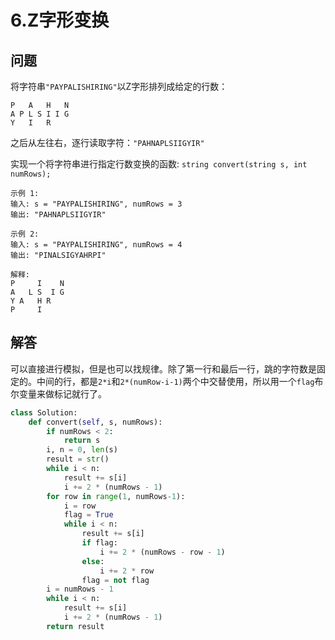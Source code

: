 # 6.Z字形变换

## 问题
将字符串`"PAYPALISHIRING"`以Z字形排列成给定的行数：
```
P   A   H   N
A P L S I I G
Y   I   R
```

之后从左往右，逐行读取字符：`"PAHNAPLSIIGYIR"`

实现一个将字符串进行指定行数变换的函数:
`string convert(string s, int numRows);`

```
示例 1:
输入: s = "PAYPALISHIRING", numRows = 3
输出: "PAHNAPLSIIGYIR"

示例 2:
输入: s = "PAYPALISHIRING", numRows = 4
输出: "PINALSIGYAHRPI"

解释:
P     I    N
A   L S  I G
Y A   H R
P     I
```

## 解答
可以直接进行模拟，但是也可以找规律。除了第一行和最后一行，跳的字符数是固定的。中间的行，都是`2*i`和`2*(numRow-i-1)`两个中交替使用，所以用一个`flag`布尔变量来做标记就行了。

```python
class Solution:
    def convert(self, s, numRows):
        if numRows < 2:
            return s
        i, n = 0, len(s)
        result = str()
        while i < n:
            result += s[i]
            i += 2 * (numRows - 1)
        for row in range(1, numRows-1):
            i = row
            flag = True
            while i < n:
                result += s[i]
                if flag:
                    i += 2 * (numRows - row - 1)
                else:
                    i += 2 * row
                flag = not flag
        i = numRows - 1
        while i < n:
            result += s[i]
            i += 2 * (numRows - 1)
        return result
```
